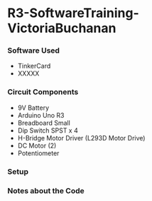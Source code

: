 # R3-SoftwareTraining-VictoriaBuchanan

### Software Used

* TinkerCard
* XXXXX

### Circuit Components

* 9V Battery
* Arduino Uno R3
* Breadboard Small
* Dip Switch SPST x 4
* H-Bridge Motor Driver (L293D Motor Drive)
* DC Motor (2)
* Potentiometer

### Setup


### Notes about the Code
